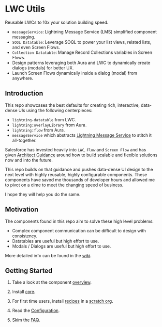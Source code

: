 # LWC Utils

Reusable LWCs to 10x your solution building speed.

- `messageService`: Lightning Message Service (LMS) simplified component messaging.
- `SOQL Datatable`: Leverage SOQL to power your list views, related lists, and even Screen Flows.
- `Collection Datatable`: Manage Record Collections variables in Screen Flows.
- Design patterns leveraging both Aura and LWC to dynamically create dialogs (modals) for better UX.
- Launch Screen Flows dynamically inside a dialog (modal) from anywhere.

## Introduction

This repo showcases the best defaults for creating rich, interactive, data-dense UIs using the following centerpieces:
- `lightning-datatable` from LWC.
- `lightning:overlayLibrary` from Aura.
- `lightning:flow` from Aura.
- `messageService` which abstracts [Lightning Message Service](https://developer.salesforce.com/docs/component-library/bundle/lightning-message-service) to stitch it all-together.

Salesforce has invested heavily into `LWC`, `Flow` and `Screen Flow` and has given [Architect Guidance](https://architect.salesforce.com/design/decision-guides/build-forms/) around how to build scalable and flexible solutions now and into the future.

This repo builds on that guidance and pushes data-dense UI design to the next level with highly reusable, highly configurable components. These components have saved me thousands of developer hours and allowed me to pivot on a dime to meet the changing speed of business.

I hope they will help you do the same.

## Motivation

The components found in this repo aim to solve these high level problems:

- Complex component communication can be difficult to design with consistency.
- Datatables are useful but high effort to use.
- Modals / Dialogs are useful but high effort to use.

More detailed info can be found in the [wiki](https://github.com/tsalb/lwc-utils/wiki/Motivation).

## Getting Started

1) Take a look at the component [overview](https://github.com/tsalb/lwc-utils/wiki/Component-Library-Overview).

2) Install [core](https://github.com/tsalb/lwc-utils/wiki/Installation#core).

3) For first time users, install [recipes](https://github.com/tsalb/lwc-utils/wiki/Installation#recipes) in a [scratch org](https://github.com/trailheadapps/lwc-recipes#installing-the-app-using-a-scratch-org).

4) Read the [Configuration](https://github.com/tsalb/lwc-utils/wiki/Configuration).

5) Skim the [FAQ](https://github.com/tsalb/lwc-utils/wiki/FAQ).
